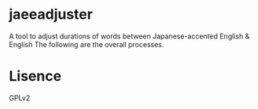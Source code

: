 # jaeeadjuster
A tool to adjust durations of words between Japanese-accented English & English
The following are the overall processes.



# Lisence
GPLv2
